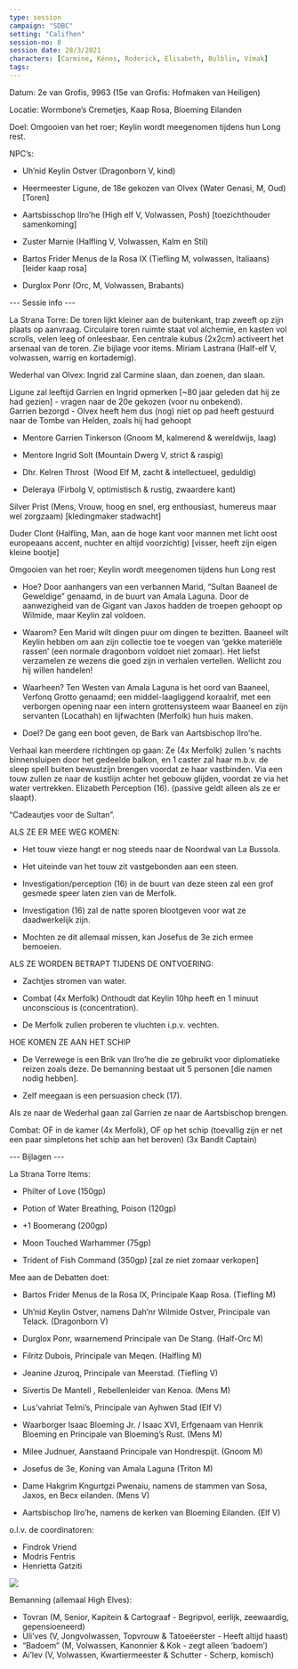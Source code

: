 ```yaml
---
type: session
campaign: "SDBC"
setting: "Califhen"
session-no: 8
session date: 28/3/2021
characters: [Carmine, Kénos, Roderick, Elisabeth, Bulblin, Vimak]
tags:
---
```

Datum: 2e van Grofis, 9963 (15e van Grofis: Hofmaken van Heiligen)

Locatie: Wormbone’s Cremetjes, Kaap Rosa, Bloeming Eilanden

Doel: Omgooien van het roer; Keylin wordt meegenomen tijdens hun Long rest.

NPC’s: 

- Uh’nid Keylin Ostver (Dragonborn V, kind)
    
- Heermeester Ligune, de 18e gekozen van Olvex (Water Genasi, M, Oud)[Toren]
    
- Aartsbisschop Ilro’he (High elf V, Volwassen, Posh) [toezichthouder samenkoming]
    
- Zuster Marnie (Halfling V, Volwassen, Kalm en Stil)
    
- Bartos Frider Menus de la Rosa IX (Tiefling M, volwassen, Italiaans) [leider kaap rosa]
    
- Durglox Ponr (Orc, M, Volwassen, Brabants)
    

--- Sessie info ---

La Strana Torre: De toren lijkt kleiner aan de buitenkant, trap zweeft op zijn plaats op aanvraag. Circulaire toren ruimte staat vol alchemie, en kasten vol scrolls, velen leeg of onleesbaar. Een centrale kubus (2x2cm) activeert het arsenaal van de toren. Zie bijlage voor items. Miriam Lastrana (Half-elf V, volwassen, warrig en kortademig).

Wederhal van Olvex: Ingrid zal Carmine slaan, dan zoenen, dan slaan. 

Ligune zal leeftijd Garrien en Ingrid opmerken [~80 jaar geleden dat hij ze had gezien] - vragen naar de 20e gekozen (voor nu onbekend).  
Garrien bezorgd - Olvex heeft hem dus (nog) niet op pad heeft gestuurd naar de Tombe van Helden, zoals hij had gehoopt

- Mentore Garrien Tinkerson (Gnoom M, kalmerend & wereldwijs, laag)
    
- Mentore Ingrid Solt (Mountain Dwerg V, strict & raspig)
    
- Dhr. Kelren Throst  (Wood Elf M, zacht & intellectueel, geduldig)
    
- Deleraya (Firbolg V, optimistisch & rustig, zwaardere kant)
    

Silver Prist (Mens, Vrouw, hoog en snel, erg enthousiast, humereus maar wel zorgzaam) [kledingmaker stadwacht]

Duder Clont (Halfling, Man, aan de hoge kant voor mannen met licht oost europeaans accent, nuchter en altijd voorzichtig) [visser, heeft zijn eigen kleine bootje]

  

Omgooien van het roer; Keylin wordt meegenomen tijdens hun Long rest

- Hoe? Door aanhangers van een verbannen Marid, “Sultan Baaneel de Geweldige” genaamd, in de buurt van Amala Laguna. Door de aanwezigheid van de Gigant van Jaxos hadden de troepen gehoopt op Wilmide, maar Keylin zal voldoen. 
    
- Waarom? Een Marid wilt dingen puur om dingen te bezitten. Baaneel wilt Keylin hebben om aan zijn collectie toe te voegen van ‘gekke materiële rassen’ (een normale dragonborn voldoet niet zomaar). Het liefst verzamelen ze wezens die goed zijn in verhalen vertellen. Wellicht zou hij willen handelen!
    
- Waarheen? Ten Westen van Amala Laguna is het oord van Baaneel, Verfonq Grotto genaamd; een middel-laagliggend koraalrif, met een verborgen opening naar een intern grottensysteem waar Baaneel en zijn servanten (Locathah) en lijfwachten (Merfolk) hun huis maken.
    
- Doel? De gang een boot geven, de Bark van Aartsbischop Ilro’he.
    

  

Verhaal kan meerdere richtingen op gaan: Ze (4x Merfolk) zullen ‘s nachts binnensluipen door het gedeelde balkon, en 1 caster zal haar m.b.v. de sleep spell buiten bewustzijn brengen voordat ze haar vastbinden. Via een touw zullen ze naar de kustlijn achter het gebouw glijden, voordat ze via het water vertrekken. Elizabeth Perception (16). (passive geldt alleen als ze er slaapt).

“Cadeautjes voor de Sultan”.

  

ALS ZE ER MEE WEG KOMEN:

- Het touw vieze hangt er nog steeds naar de Noordwal van La Bussola.
    

- Het uiteinde van het touw zit vastgebonden aan een steen.
    
- Investigation/perception (16) in de buurt van deze steen zal een grof gesmede speer laten zien van de Merfolk.
    

- Investigation (16) zal de natte sporen blootgeven voor wat ze daadwerkelijk zijn.
    
- Mochten ze dit allemaal missen, kan Josefus de 3e zich ermee bemoeien.
    

  

ALS ZE WORDEN BETRAPT TIJDENS DE ONTVOERING:

- Zachtjes stromen van water.
    
- Combat (4x Merfolk) Onthoudt dat Keylin 10hp heeft en 1 minuut unconscious is (concentration).
    
- De Merfolk zullen proberen te vluchten i.p.v. vechten.
    

  

HOE KOMEN ZE AAN HET SCHIP

- De Verrewege is een Brik van Ilro’he die ze gebruikt voor diplomatieke reizen zoals deze. De bemanning bestaat uit 5 personen [die namen nodig hebben].
    
- Zelf meegaan is een persuasion check (17).
    

Als ze naar de Wederhal gaan zal Garrien ze naar de Aartsbischop brengen.

  

Combat: OF in de kamer (4x Merfolk), OF op het schip (toevallig zijn er net een paar simpletons het schip aan het beroven) (3x Bandit Captain)

  

--- Bijlagen ---

La Strana Torre Items:

- Philter of Love (150gp)
    
- Potion of Water Breathing, Poison (120gp)
    
- +1 Boomerang (200gp)
    
- Moon Touched Warhammer (75gp)
    
- Trident of Fish Command (350gp) [zal ze niet zomaar verkopen]
    

Mee aan de Debatten doet:

- Bartos Frider Menus de la Rosa IX, Principale Kaap Rosa. (Tiefling M)
    
- Uh’nid Keylin Ostver, namens Dah’nr Wilmide Ostver, Principale van Telack. (Dragonborn V)
    
- Durglox Ponr, waarnemend Principale van De Stang. (Half-Orc M)
    
- Filritz Dubois, Principale van Meqen. (Halfling M)
    
- Jeanine Jzuroq, Principale van Meerstad. (Tiefling V)
    
- Sivertis De Mantell , Rebellenleider van Kenoa. (Mens M)
    
- Lus’vahriat Telmi’s, Principale van Ayhwen Stad (Elf V)
    
- Waarborger Isaac Bloeming Jr. / Isaac XVI, Erfgenaam van Henrik Bloeming en Principale van Bloeming’s Rust. (Mens M)
    
- Milee Judnuer, Aanstaand Principale van Hondrespijt. (Gnoom M)
    
- Josefus de 3e, Koning van Amala Laguna (Triton M)
    
- Dame Hakgrim Kngurtgzi Pwenaiu, namens de stammen van Sosa, Jaxos, en Becx eilanden. (Mens V)
    
- Aartsbischop Ilro’he, namens de kerken van Bloeming Eilanden. (Elf V)
    

  

o.l.v. de coordinatoren:  
- Findrok Vriend  
- Modris Fentris  
- Henrietta Gatziti

![](https://lh3.googleusercontent.com/fkzUcguxndUKkzdDPg4vDGruxk0t1BIpZGMmYet03-X405uCgG-uNX__jl5o0tWPLSJbjeQl0ZzTHgPPtSk0t_xrmHK4iTM64m0EXdAHRR15Ce5bWEy_w_OLX5iNPg-qeTEs7W56twppXxmNVjdq)

Bemanning (allemaal High Elves):  
- Tovran (M, Senior, Kapitein & Cartograaf - Begripvol, eerlijk, zeewaardig, gepensioeneerd)  
- Uli’ves (V, Jongvolwassen, Topvrouw & Tatoeëerster - Heeft altijd haast)  
- “Badoem” (M, Volwassen, Kanonnier & Kok - zegt alleen ‘badoem’)  
- Ai’lev (V, Volwassen, Kwartiermeester & Schutter - Scherp, komisch)